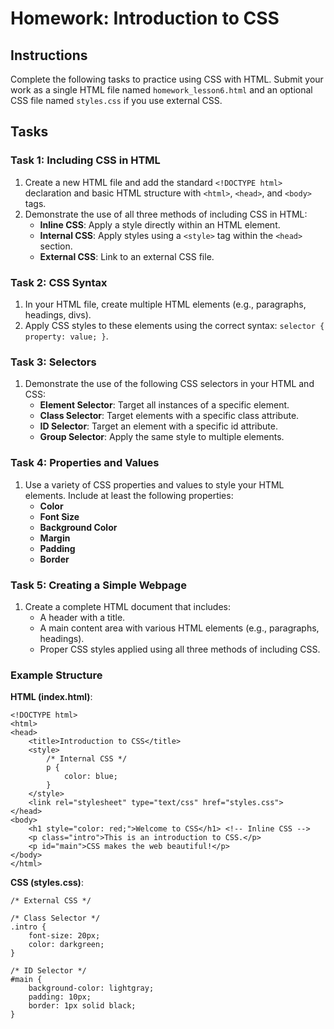 
# Homework: Introduction to CSS

## Instructions

Complete the following tasks to practice using CSS with HTML. Submit your work as a single HTML file named `homework_lesson6.html` and an optional CSS file named `styles.css` if you use external CSS.

## Tasks

### Task 1: Including CSS in HTML

1. Create a new HTML file and add the standard `<!DOCTYPE html>` declaration and basic HTML structure with `<html>`, `<head>`, and `<body>` tags.
2. Demonstrate the use of all three methods of including CSS in HTML:
    - **Inline CSS**: Apply a style directly within an HTML element.
    - **Internal CSS**: Apply styles using a `<style>` tag within the `<head>` section.
    - **External CSS**: Link to an external CSS file.

### Task 2: CSS Syntax

1. In your HTML file, create multiple HTML elements (e.g., paragraphs, headings, divs).
2. Apply CSS styles to these elements using the correct syntax: `selector { property: value; }`.

### Task 3: Selectors

1. Demonstrate the use of the following CSS selectors in your HTML and CSS:
    - **Element Selector**: Target all instances of a specific element.
    - **Class Selector**: Target elements with a specific class attribute.
    - **ID Selector**: Target an element with a specific id attribute.
    - **Group Selector**: Apply the same style to multiple elements.

### Task 4: Properties and Values

1. Use a variety of CSS properties and values to style your HTML elements. Include at least the following properties:
    - **Color**
    - **Font Size**
    - **Background Color**
    - **Margin**
    - **Padding**
    - **Border**

### Task 5: Creating a Simple Webpage

1. Create a complete HTML document that includes:
    - A header with a title.
    - A main content area with various HTML elements (e.g., paragraphs, headings).
    - Proper CSS styles applied using all three methods of including CSS.

### Example Structure

**HTML (index.html)**:

```
<!DOCTYPE html>
<html>
<head>
    <title>Introduction to CSS</title>
    <style>
        /* Internal CSS */
        p {
            color: blue;
        }
    </style>
    <link rel="stylesheet" type="text/css" href="styles.css">
</head>
<body>
    <h1 style="color: red;">Welcome to CSS</h1> <!-- Inline CSS -->
    <p class="intro">This is an introduction to CSS.</p>
    <p id="main">CSS makes the web beautiful!</p>
</body>
</html>
```

**CSS (styles.css)**:

```
/* External CSS */

/* Class Selector */
.intro {
    font-size: 20px;
    color: darkgreen;
}

/* ID Selector */
#main {
    background-color: lightgray;
    padding: 10px;
    border: 1px solid black;
}
```
